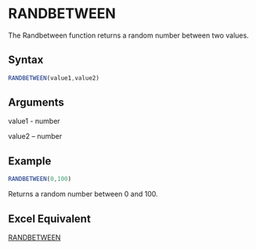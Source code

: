 # RANDBETWEEN

The Randbetween function returns a random number between two values.

## Syntax

```javascript
RANDBETWEEN(value1,value2)
```

## Arguments

value1 - number

value2 – number&#x20;

## Example

```javascript
RANDBETWEEN(0,100)
```

Returns a random number between 0 and 100.

## Excel Equivalent

[RANDBETWEEN](https://support.microsoft.com/en-us/office/randbetween-function-4cc7f0d1-87dc-4eb7-987f-a469ab381685)
